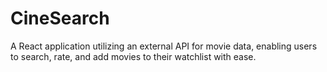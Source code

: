# CineSearch
A React application utilizing an external API for movie data, enabling users to search, rate, and add movies to their watchlist with ease.
